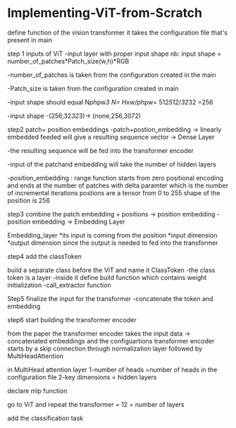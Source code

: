 # Implementing-ViT-from-Scratch

define function of the vision transformer 
it takes the configuration file that's present in main 


step 1 
inputs of ViT 
-input layer with proper input shape 
nb: input shape = number_of_patches*Patch_size(w,h)*RGB



-number_of_patches is taken from the configuration created in the main 



-Patch_size is taken from the configuration created in main


-input shape should equal N*ph*pw*3 
N= Hxw/ph*pw= 512*512/32*32 =256



-input shape -(256,32*32*3)-> (none,256,3072)



step2 patch+ position embeddings
-patch+postion_embedding -> linearly embedded feeded will give a resulting sequence vector -> Dense Layer

-the resulting sequence will be fed into the transformer encoder 

-input of the patchand embedding will take the number of hidden layers

-position_embedding : range function starts from zero positional encoding and ends at the number of patches
with delta paramter which is the number of incremental iterations 
postions are a tensor from 0 to 255
shape of the position is 256 


step3 combine the patch embedding + positions -> position embedding
-position embedding -> Embedding Layer

Embedding_layer
*its input is coming from the position
*input dimension
*output dimension
since the output is needed to fed into the transformer 



step4 add the classToken


build a separate class before the ViT and name it ClassToken
-the class token is a layer
-inside it define build function which contains weight initialization
-call_extractor function


Step5 finalize the input for the transformer 
-concatenate the token and embedding


step6 start building the transformer encoder

from the paper the transformer encoder takes the input data -> concatenated embeddings and the configuartions
transformer encoder starts by a skip connection through normalization layer followed by MultiHeadAttention


in MultiHead attention layer 
1-number of heads =number of heads in the configuration file 
2-key dimensions = hidden layers 



declare mlp function 


go to ViT and repeat the transformer = 12 = number of layers

add the classification task 
